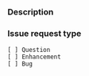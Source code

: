 <!--

   ************************************** WARNING **************************************

   The ciarcom bot parses this header automatically. Any deviation from the
   template may cause the bot to automatically correct this header or may result in a
   warning message, requesting updates.

   Please ensure that nothing follows the Issue request type section, all
   issue details are within the Description section and no changes are made to the
   template format (as detailed below).

   *************************************************************************************

-->

### Description

<!--
    Required
    Add detailed description of what you are reporting.
    Good example: https://os.mbed.com/docs/latest/reference/workflow.html
    Things to consider sharing:
    - What target does this relate to?
    - What toolchain (name + version) are you using?
    - What tools (name + version - is it mbed-cli, online compiler or IDE) are you using?
    - What is the SHA of Mbed OS (git log -n1 --oneline)?
    - Steps to reproduce. (Did you publish code or a test case that exhibits the problem?)
-->


### Issue request type

<!--
    Required
    Please add only one X to one of the following types. Do not fill multiple types (split the issue otherwise.)
    Please note this is not a GitHub task list, indenting the boxes or changing the format to add a '.' or '*' in front
    of them would change the meaning incorrectly. The only changes to be made are to add a description text under the
    description heading and to add a 'x' to the correct box.
-->
    [ ] Question
    [ ] Enhancement
    [ ] Bug
